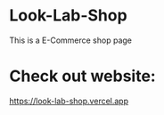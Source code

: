 # Look-Lab-Shop
This is a E-Commerce shop page

# Check out website:
https://look-lab-shop.vercel.app
